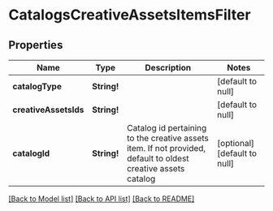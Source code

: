 # CatalogsCreativeAssetsItemsFilter

## Properties
Name | Type | Description | Notes
------------ | ------------- | ------------- | -------------
**catalogType** | **String!** |  | [default to null]
**creativeAssetsIds** | **String!** |  | [default to null]
**catalogId** | **String!** | Catalog id pertaining to the creative assets item. If not provided, default to oldest creative assets catalog | [optional] [default to null]

[[Back to Model list]](../README.md#documentation-for-models) [[Back to API list]](../README.md#documentation-for-api-endpoints) [[Back to README]](../README.md)


